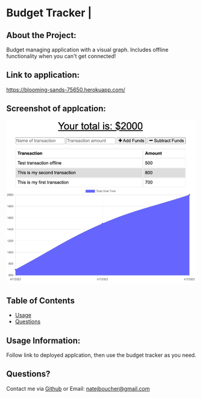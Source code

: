 
# Budget Tracker | 

## About the Project:
    
Budget managing application with a visual graph. Includes offline functionality when you can't get connected!

## Link to application: 
https://blooming-sands-75650.herokuapp.com/

## Screenshot of applcation:
![Screenshot of deployed application](./images/screenshot.png)

    
## Table of Contents
    
- [Usage](#usage)
- [Questions](#questions)

<a name="usage"></a>
## Usage Information:
    
Follow link to deployed applcation, then use the budget tracker as you need. 

<a name="questions"></a>
## Questions?

Contact me via [Github](https://github.com/natejboucher) or Email: <natejboucher@gmail.com>

